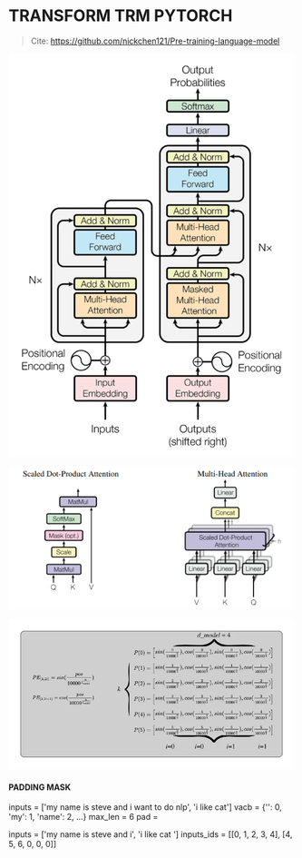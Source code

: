 # TRANSFORM TRM PYTORCH
> 
> Cite: https://github.com/nickchen121/Pre-training-language-model
> 

![alt text](asset/image.png)

![alt text](asset/image-1.png)

![alt text](asset/image-2.png)

#### PADDING MASK
inputs = ['my name is steve and i want to do nlp', 'i like cat']
vacb = {'<PAD>': 0, 'my': 1, 'name': 2, ...}
max_len = 6
pad = <PAD>

inputs = ['my name is steve and i', 'i like cat <PAD> <PAD> <PAD>']
inputs_ids = [[0, 1, 2, 3, 4], [4, 5, 6, 0, 0, 0]]